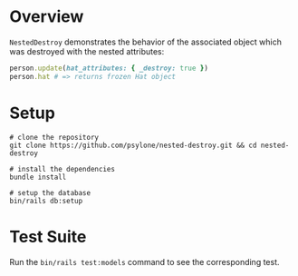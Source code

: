 # Overview

`NestedDestroy` demonstrates the behavior of the associated object which was destroyed with the nested attributes:

```ruby
person.update(hat_attributes: { _destroy: true })
person.hat # => returns frozen Hat object
```

# Setup

```
# clone the repository
git clone https://github.com/psylone/nested-destroy.git && cd nested-destroy

# install the dependencies
bundle install

# setup the database
bin/rails db:setup
```

# Test Suite

Run the `bin/rails test:models` command to see the corresponding test.
